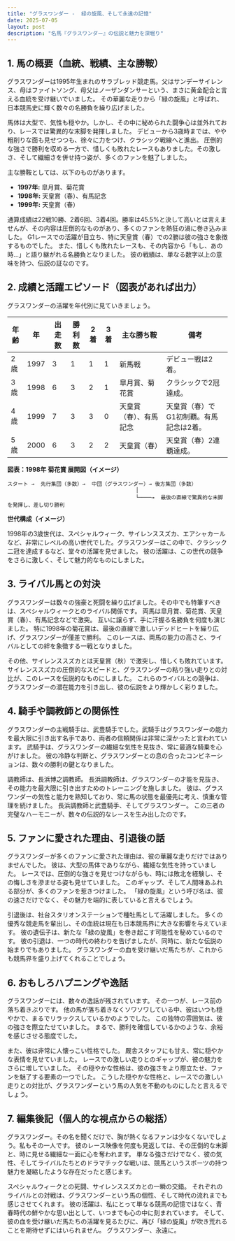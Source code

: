 ```yaml
---
title: "グラスワンダー -  緑の旋風、そして永遠の記憶"
date: 2025-07-05
layout: post
description: "名馬『グラスワンダー』の伝説と魅力を深堀り"
---
```


## 1. 馬の概要（血統、戦績、主な勝鞍）

グラスワンダーは1995年生まれのサラブレッド競走馬。父はサンデーサイレンス、母はファイトソング、母父はノーザンダンサーという、まさに黄金配合と言える血統を受け継いでいました。  その華麗な走りから「緑の旋風」と呼ばれ、日本競馬史に輝く数々の名勝負を繰り広げました。

馬体は大型で、気性も穏やか。しかし、その中に秘められた闘争心は並外れており、レースでは驚異的な末脚を発揮しました。  デビューから3歳時までは、やや粗削りな面も見せつつも、徐々に力をつけ、クラシック戦線へと進出。  圧倒的な強さで勝利を収める一方で、惜しくも敗れたレースもありました。その激しさ、そして繊細さを併せ持つ姿が、多くのファンを魅了しました。

主な勝鞍としては、以下のものがあります。

* **1997年:**  皐月賞、菊花賞
* **1998年:**  天皇賞（春）、有馬記念
* **1999年:**  天皇賞（春）


通算成績は22戦10勝、2着6回、3着4回。勝率は45.5%と決して高いとは言えませんが、その内容は圧倒的なものがあり、多くのファンを熱狂の渦に巻き込みました。  G1レースでの活躍が目立ち、特に天皇賞（春）での2勝は彼の強さを象徴するものでした。  また、惜しくも敗れたレースも、その内容から「もし、あの時…」と語り継がれる名勝負となりました。  彼の戦績は、単なる数字以上の意味を持つ、伝説の証なのです。


## 2. 成績と活躍エピソード（図表があれば出力）

グラスワンダーの活躍を年代別に見ていきましょう。

| 年齢 | 年 | 出走数 | 勝利数 | 2着 | 3着 | 主な勝ち鞍 | 備考 |
|---|---|---|---|---|---|---|---|
| 2歳 | 1997 | 3 | 1 | 1 | 1 | 新馬戦 |  デビュー戦は2着。 |
| 3歳 | 1998 | 6 | 3 | 2 | 1 | 皐月賞、菊花賞 |  クラシックで2冠達成。 |
| 4歳 | 1999 | 7 | 3 | 3 | 0 | 天皇賞（春）、有馬記念 | 天皇賞（春）でG1初制覇。有馬記念は2着。 |
| 5歳 | 2000 | 6 | 3 | 2 | 2 | 天皇賞（春） | 天皇賞（春）2連覇達成。 |


**図表：1998年 菊花賞 展開図（イメージ）**

```
スタート →  先行集団（多数）→  中団（グラスワンダー）→ 後方集団（多数）
                                         │
                                         └────→  最後の直線で驚異的な末脚を発揮し、差し切り勝利
```

**世代構成（イメージ）**

1998年の3歳世代は、スペシャルウィーク、サイレンススズカ、エアシャカールなど、非常にレベルの高い世代でした。グラスワンダーはこの中で、クラシック二冠を達成するなど、堂々の活躍を見せました。  彼の活躍は、この世代の競争をさらに激しく、そして魅力的なものにしました。


## 3. ライバル馬との対決

グラスワンダーは数々の強豪と死闘を繰り広げました。その中でも特筆すべきは、スペシャルウィークとのライバル関係です。  両馬は皐月賞、菊花賞、天皇賞（春）、有馬記念などで激突。  互いに譲らず、手に汗握る名勝負を何度も演じました。  特に1998年の菊花賞は、最後の直線で激しいデッドヒートを繰り広げ、グラスワンダーが僅差で勝利。  このレースは、両馬の能力の高さと、ライバルとしての絆を象徴する一戦となりました。

その他、サイレンススズカとは天皇賞（秋）で激突し、惜しくも敗れています。  サイレンススズカの圧倒的なスピードと、グラスワンダーの粘り強い走りとの対比が、このレースを伝説的なものにしました。  これらのライバルとの競争は、グラスワンダーの潜在能力を引き出し、彼の伝説をより輝かしく彩りました。


## 4. 騎手や調教師との関係性

グラスワンダーの主戦騎手は、武豊騎手でした。武騎手はグラスワンダーの能力を最大限に引き出す名手であり、両者の信頼関係は非常に深かったと言われています。  武騎手は、グラスワンダーの繊細な気性を見抜き、常に最適な騎乗を心がけました。  彼の冷静な判断と、グラスワンダーとの息の合ったコンビネーションは、数々の勝利の鍵となりました。

調教師は、長浜博之調教師。  長浜調教師は、グラスワンダーの才能を見抜き、その能力を最大限に引き出すためのトレーニングを施しました。  彼は、グラスワンダーの気性と能力を熟知しており、常に馬の状態を最優先に考え、慎重な管理を続けました。  長浜調教師と武豊騎手、そしてグラスワンダー。  この三者の完璧なハーモニーが、数々の伝説的なレースを生み出したのです。


## 5. ファンに愛された理由、引退後の話

グラスワンダーが多くのファンに愛された理由は、彼の華麗な走りだけではありませんでした。  彼は、大型の馬体でありながら、繊細な気性を持っていました。  レースでは、圧倒的な強さを見せつけながらも、時には敗北を経験し、その悔しさを滲ませる姿も見せていました。  このギャップ、そして人間味あふれる部分が、多くのファンを惹きつけました。  「緑の旋風」という呼び名は、彼の速さだけでなく、その魅力を端的に表していると言えるでしょう。

引退後は、社台スタリオンステーションで種牡馬として活躍しました。  多くの優秀な競走馬を輩出し、その血統は現在も日本競馬界に大きな影響を与えています。  彼の遺伝子は、新たな「緑の旋風」を巻き起こす可能性を秘めているのです。  彼の引退は、一つの時代の終わりを告げましたが、同時に、新たな伝説の始まりでもありました。  グラスワンダーの血を受け継いだ馬たちが、これからも競馬界を盛り上げてくれることでしょう。


## 6. おもしろハプニングや逸話

グラスワンダーには、数々の逸話が残されています。  その一つが、レース前の落ち着きぶりです。  他の馬が落ち着きなくソワソワしている中、彼はいつも穏やかで、まるでリラックスしているかのようでした。  この独特の雰囲気は、彼の強さを際立たせていました。  まるで、勝利を確信しているかのような、余裕を感じさせる態度でした。

また、彼は非常に人懐っこい性格でした。  厩舎スタッフにも甘え、常に穏やかな表情を見せていました。  レースでの激しい走りとのギャップが、彼の魅力をさらに増していました。  その穏やかな性格は、彼の強さをより際立たせ、ファンを魅了する要素の一つでした。  こうした穏やかな性格と、レースでの激しい走りとの対比が、グラスワンダーという馬の人気を不動のものにしたと言えるでしょう。


## 7. 編集後記（個人的な視点からの総括）

グラスワンダー。その名を聞くだけで、胸が熱くなるファンは少なくないでしょう。私もその一人です。  彼のレース映像を何度も見返しては、その圧倒的な末脚と、時に見せる繊細な一面に心を奪われます。  単なる強さだけでなく、彼の気性、そしてライバルたちとのドラマチックな戦いは、競馬というスポーツの持つ魅力を凝縮したような存在だったと感じます。

スペシャルウィークとの死闘、サイレンススズカとの一瞬の交錯。  それぞれのライバルとの対戦は、グラスワンダーという馬の個性、そして時代の流れまでも感じさせてくれます。  彼の活躍は、私にとって単なる競馬の記憶ではなく、青春時代の鮮やかな思い出として、いつまでも心の中に刻まれています。  そして、彼の血を受け継いだ馬たちの活躍を見るたびに、再び「緑の旋風」が吹き荒れることを期待せずにはいられません。  グラスワンダー、永遠に。
